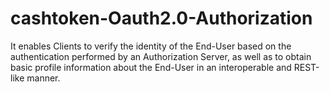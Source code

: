 # cashtoken-Oauth2.0-Authorization
It enables Clients to verify the identity of the End-User based on the authentication performed by an Authorization Server, as well as to obtain basic profile information about the End-User in an interoperable and REST-like manner.
